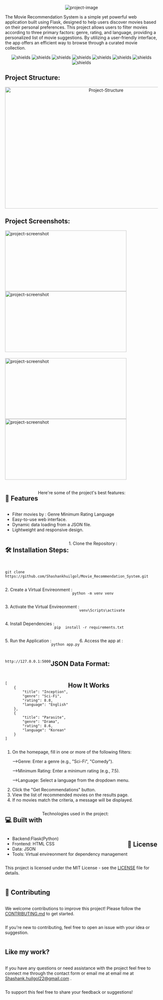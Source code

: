 <p align="center"><img src="https://miro.medium.com/v2/resize:fit:1400/format:webp/1*CPTuuElLrHrLNHslCCQNVw.jpeg" alt="project-image"></p>

<p id="description">The Movie Recommendation System is a simple yet powerful web application built using Flask, designed to help users discover movies based on their personal preferences. This project allows users to filter movies according to three primary factors: genre, rating, and language, providing a personalized list of movie suggestions. By utilizing a user-friendly interface, the app offers an efficient way to browse through a curated movie collection.</p>

<p align="center"><img src="https://img.shields.io/badge/Flask-2.0%2B-green" alt="shields">
  <img src="https://img.shields.io/badge/Python-3.8%2B-blue" alt="shields">
  <img src="https://img.shields.io/badge/HTML-5-orange" alt="shields">
  <img src="https://img.shields.io/badge/CSS-3-yellow" alt="shields">
  <img src="https://img.shields.io/badge/Build-Passing-brightgreen" alt="shields">
  <img src="https://img.shields.io/badge/Code_Quality-A-success" alt="shields">
  <img src="https://img.shields.io/github/last-commit/Shashankhuilgol/Movie_Recommendation_System" alt="shields">
  <img src="https://img.shields.io/badge/license-MIT-blue" alt="shields"></p>

<h2 align="" id="title">Project Structure:</h2>

<p align="center"><img src="https://media-hosting.imagekit.io//7ef3a79d76a74fc8/Screenshot%202025-01-09%20192648.png?Expires=1831039036&Key-Pair-Id=K2ZIVPTIP2VGHC&Signature=LeM1GxVpLJm3HXuBjx5C0ypbzZ3jAwGRj7hMlDCNOmWKnQxXCXjiSpSUaENd0hTtxVMBfCb-BcKxN~o-jZ~qydBzoLLa6u-HZ1vu0YEam-Pz4FjFAkk3vIg3230h4QUd2R~~AyyRHmssNV0dRWMENw34fUzwozIPM6hfNgJFlRjS5Ae6tFyIsY9Gc5~e7RLEqG91dlnSzh6LpGUU3Od4Jo6gXJPzzUNd8vRkT0S-QJx-OOQmBV6m1Xz~7jpT4jqU-Dq~InmDbmPEock7Ycz~5X7yIJUVMD7YDZYzhnGDOzj3voIDuUidXaUJNbC3Q4rmAy3Igk365YrRIbTDGGhnwA__" alt="Project-Structure" class = "center" width="650" height="400/"></p>


  

<h2>Project Screenshots:</h2>
<div style = "display: flex; flex-wrap: wrap;">

<div style = "display: flex; flex-direction: column; margin-right: 20px; margin-bottom:20px;">
    <img src="https://media-hosting.imagekit.io//c107f3746fb3456c/Screenshot%202025-01-09%20190928.png?Expires=1831038328&amp;Key-Pair-Id=K2ZIVPTIP2VGHC&amp;Signature=WLNvjpOZEHU-z1UBmPvq89DO30DhZcb6rJQg8DA49SLbxxpMA1GTY04CYf3FvoIpFgHr9NgujPSWQzwO0mH4OHrmrDEKJum9F6tEpZxkGYTaZ33DqRSckVIVXjj3U6plApU8cdia3iPZmuDmw~IDGiwPX6io7S7YjdPd98MyWnQStg076mL6eT4agN8j7WhU3JVUz6fZXoZ2qE5m~7p-Acr2X9jUPCR3MUoy3T5LfvqalkLQNgdnBJCnUhI8ChOn~fGTYliGn0EO~BggimFel-U1KI82nmnzKuD6b39XbNYZd6vuzqx67aqSR8qn27F24qb0q0eZl-B-t5jvOdZE7w__" alt="project-screenshot" width="400" height="200/">

  <img src="https://media-hosting.imagekit.io//6642bfa1cca64413/Screenshot%202025-01-09%20191112.png?Expires=1831038317&amp;Key-Pair-Id=K2ZIVPTIP2VGHC&amp;Signature=XKVzSRQGywjN75BzpmNsW8sDoLjf2I2qLJsI9cmuNIgoxGlb4tTsG19SNKtMXCe~BObawxGh1nl-lLMSndzsLQIshJwHzeQfPTW7om0azecv3eeWPmO8oCK4oDizIGXFyF53-D6mb13azjopawF2SUORk~CrBDZqKbW-t4M4WryOjgLtY0Gq~ZU3siEzASI2X7~kSjtZNovCLXqdgeo97n2PLgIk-H7Y6Z~pvHTl9qFFJeZM7tuNKwNm~BgnbAdwBteAh1YS~X-m7Xhv0NWjhBRyA6k2bvbtCxjoaaDjYRl1pY2-T4POjSh2tgGQooKpB0D5nAgD-uTlOJMjDnrB1A__" alt="project-screenshot" width="400" height="200/">
</div>

<div style = "display: flex; flex-direction: column; margin-right: 20px; margin-bottom:20px;">
    <img src="https://media-hosting.imagekit.io//3cc4a45318904785/Screenshot%202025-01-09%20191144.png?Expires=1831038304&amp;Key-Pair-Id=K2ZIVPTIP2VGHC&amp;Signature=wAFYtOezBxrEIJ8MWw77qNtfCR0idW5aBUKOM36V2d7oVvBjhy-DhyQA5iDj8zBlvsph5PB4suQlnRcETRN2gdKqQyMSoCrUeCMxVvqa39jFkmOiykaFxI8dK7IQvTLHmEpIPqy~ycMvvUb093W-ydUfHpIXq3C7WiY2dST4M5D1Fr7sh22JjGJrUXYfZEEk3PkRNl9CJpBBYitutN11F-J9fLxGpn5Z5ucbr5loc6L-iPdgu~LmeS9lm7L1vgaWiidEoRwtRvS5gRMgYoFlsBTtFsoLmbcE1zRQ5NIoyg1w3DeB~ORwWfVdQJdNkmtRNhkXs0nyJRFrdkG3Dp1~FA__" alt="project-screenshot" width="400" height="200/">

   <img src="https://media-hosting.imagekit.io//d4825c92270e4ed8/Screenshot%202025-01-09%20191329.png?Expires=1831038295&amp;Key-Pair-Id=K2ZIVPTIP2VGHC&amp;Signature=IPiD6q9XcxoRsPRhKXHNA78joyqkETGC6HDVOr~m5FtMZHqqTJL4GIOEnM1tSXoFyU1CZ5LEHrG2g1eap4y0OtU7zTdlTxtDMH8nLUhRvi0798GE5~wnG2bVy0plzcZc0R4TsA5SMgof8VdxRdaiO6fms7yI9g1MQD6d0YZPJc5c8PpwKg6TO56yZv196E9xU8D9AyvJjk4OQrKGz8QejrshvEeIJDXkqAlW~zMbio6AzRiqgdbJl5igfr-g1qidGXlv80RSXchSRLGyAFTNIdky8KuEhoeuGIJfxXgk3NiCGAPmTpTHd3MK~96iW2l-bYA9KxL6Hy2vPcXlzgfKaA__" alt="project-screenshot" width="400" height="200/">
</div>

  
  
<h2>🧐 Features</h2>

Here're some of the project's best features:

*   Filter movies by : Genre Minimum Rating Language
*   Easy-to-use web interface.
*   Dynamic data loading from a JSON file.
*   Lightweight and responsive design.

<h2>🛠 Installation Steps:</h2>

<p>1. Clone the Repository :</p>

```

git clone https://github.com/Shashankhuilgol/Movie_Recommendation_System.git
```


<p>2. Create a Virtual Envireonment :</p>

```

python -m venv venv
```


<p>3. Activate the Virtual Envireonment :</p>

```

venv\Scripts\activate
```


<p>4. Install Dependencies :</p>

```

pip  install -r requirements.txt
```


<p>5. Run the Application :</p>

```

python app.py
```


<p>6. Access the app at :</p>

```

http://127.0.0.1:5000
```


<h2>JSON Data Format:</h2>


```

[
    {
        "title": "Inception",
        "genre": "Sci-Fi",
        "rating": 8.8,
        "language": "English"
    },
    {
        "title": "Parasite",
        "genre": "Drama",
        "rating": 8.6,
        "language": "Korean"
    }
]
```







<h2>How It Works</h2>

<ol>
  <li>On the homepage, fill in one or more of the following filters:
    
  -->Genre: Enter a genre (e.g., "Sci-Fi", "Comedy").

  -->Minimum Rating: Enter a minimum rating (e.g., 7.5).

  -->Language: Select a language from the dropdown menu.</li>

<Li>Click the "Get Recommendations" button.</Li>

<li>View the list of recommended movies on the results page.</li>

<li>If no movies match the criteria, a message will be displayed.</li>
</ol>
      
  
  
<h2>💻 Built with</h2>

Technologies used in the project:

*   Backend:Flask(Python)
*   Frontend: HTML CSS
*   Data: JSON
*   Tools: Virtual envireonment for dependency management

<h2>📝 License</h2>
<p>This project is licensed under the MIT License - see the <a href="LICENSE">LICENSE</a> file for details.</p>

<h2>📝 Contributing</h2>
<p>We welcome contributions to improve this project! Please follow the <a href="CONTRIBUTING.md">CONTRIBUTING.md</a> to get started.</p>

If you're new to contributing, feel free to open an issue with your idea or suggestion.</p>

<h2>Like my work?</h2>

If you have any questions or need assistance with the project feel free to connect me through the contact form or email me at email me at [Shashank.huilgol22@gmail.com](mailto:Shashank.huilgol22@gmail.com) .<p>To support this feel free to share your feedback or suggestions!</p>
